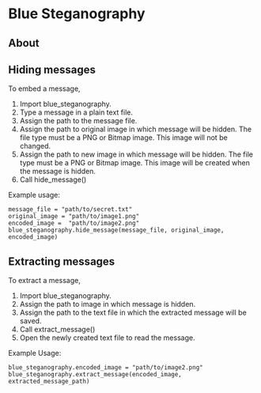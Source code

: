 # Blue Steganography

## About

## Hiding messages

To embed a message,

  1) Import blue_steganography.
  2) Type a message in a plain text file.
  3) Assign the path to the message file.
  4) Assign the path to original image in which message will be hidden.
     The file type must be a PNG or Bitmap image. This image will not
     be changed.
  5) Assign the path to new image in which message will be hidden.
     The file type must be a PNG or Bitmap image. This image will be
     created when the message is hidden.
  6) Call hide_message()

Example usage:

```
message_file = "path/to/secret.txt"
original_image = "path/to/image1.png"
encoded_image =  "path/to/image2.png"
blue_steganography.hide_message(message_file, original_image, encoded_image)
```

## Extracting messages

To extract a message,

  1) Import blue_steganography.
  2) Assign the path to image in which message is hidden.
  3) Assign the path to the text file in which the extracted message will
     be saved.
  4) Call extract_message()
  5) Open the newly created text file to read the message.

Example Usage:

```
blue_steganography.encoded_image = "path/to/image2.png"
blue_steganography.extract_message(encoded_image, extracted_message_path)
```
